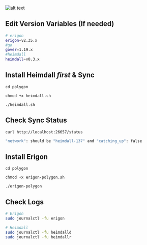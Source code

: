 ![alt text](https://branditechture.agency/brand-logos/download/polygonmatic/?wpdmdl=1669&refresh=63ca61702dc1e1674207600&ind=1655375350857&filename=Polygon-MATIC.png)

## Edit Version Variables (If needed)
```bash
# erigon
erigon=v2.35.x
#go
gover=1.19.x
#heimdall
heimdall=v0.3.x
```


## Install Heimdall ***first*** & Sync
```
cd polygon

chmod +x heimdall.sh

./heimdall.sh
```
## Check Sync Status
```
curl http://localhost:26657/status
```
```bash
"network": should be "heimdall-137" and "catching_up": false
```

## Install Erigon
```
cd polygon

chmod +x erigon-polygon.sh

./erigon-polygon
```

## Check Logs
```bash
# Erigon
sudo journalctl -fu erigon
```
```bash
# Heimdall
sudo journalctl -fu heimdalld
sudo journalctl -fu heimdallr
```
